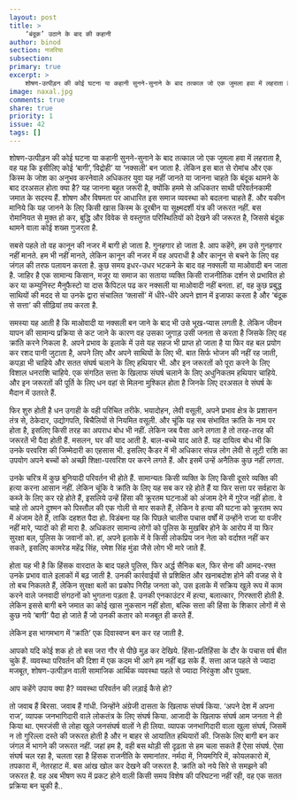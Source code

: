 ```yaml
---
layout: post
title: >
    ‘बंदूक’ उठाने के बाद की कहानी
author: binod
section: नजरिया
subsection:
primary: true
excerpt: >
    शोषण-उत्पीड़न की कोई घटना या कहानी सुनने-सुनाने के बाद तत्काल जो एक जुमला हवा में लहराता है, वह यह कि इसीलिए कोई ‘बागी’,‘विद्रोही’ या ‘नक्सली’ बन जाता है. लेकिन इस बात से रोमांच और एक किस्म के जोश का अनुभव करनेवाले अधिकतर युवा यह नहीं जानते या जानना चाहते कि बंदूक थामने के बाद दरअसल होता क्या है? यह जानना बहुत जरूरी है, क्योंकि हममे से अधिकतर साथी परिवर्तनकामी जमात के सदस्य हैं. शोषण और विषमता पर आधारित इस समाज व्यवस्था को बदलना चाहते हैं. और यकीन मानिये कि यह जानने के लिए किसी खास किस्म के दूरबीन ...
image: naxal.jpg
comments: true
share: true
priority: 1
issue: 42
tags: []
---
```


शोषण-उत्पीड़न की कोई घटना या कहानी सुनने-सुनाने के बाद तत्काल जो एक जुमला हवा में लहराता है, वह यह कि इसीलिए कोई ‘बागी’,‘विद्रोही’ या ‘नक्सली’ बन जाता है. लेकिन इस बात से रोमांच और एक किस्म के जोश का अनुभव करनेवाले अधिकतर युवा यह नहीं जानते या जानना चाहते कि बंदूक थामने के बाद दरअसल होता क्या है? यह जानना बहुत जरूरी है, क्योंकि हममे से अधिकतर साथी परिवर्तनकामी जमात के सदस्य हैं. शोषण और विषमता पर आधारित इस समाज व्यवस्था को बदलना चाहते हैं. और यकीन मानिये कि यह जानने के लिए किसी खास किस्म के दूरबीन या सूक्ष्मदर्शी यंत्र की जरूरत नहीं. बस रोमानियत से मुक्त हो कर, बुद्धि और विवेक से वस्तुगत परिस्थितियों को देखने की जरूरत है, जिससे बंदूक थामने वाला कोई शख्स गुजरता है.

सबसे पहले तो वह कानून की नजर में बागी हो जाता है. गुनहगार हो जाता है. आप कहेंगे, हम उसे गुनहगार नहीं मानते. हम भी नहीं मानते, लेकिन कानून की नजर में वह अपराधी है और कानून से बचने के लिए वह जंगल की तरफ पलायन करता है. कुछ समय इधर-उधर भटकने के बाद वह नक्सली या माओवादी बन जाता है. जाहिर है एक सामान्य किसान, मजूर या समाज का सताया व्यक्ति किसी राजनीतिक दर्शन से प्रभावित हो कर या कम्युनिस्ट मैनुफैस्टो या दास कैपिटल पढ कर नक्सली या माओवादी नहीं बनता. हां, वह कुछ प्रबुद्ध साथियों की मदद से या उनके द्वारा संचालित ‘क्लासों’ में धीरे-धीरे अपने ज्ञान में इजाफा करता है और ‘बंदूक से सत्ता’ की सीढ़ियां तय करता है.

समस्या यह आती है कि माओवादी या नक्सली बन जाने के बाद भी उसे भूख-प्यास लगती है. लेकिन जीवन यापन की सामान्य प्रक्रिया से कट जाने के कारण वह उसका जुगाड़ उसी जनता से करता है जिसके लिए वह क्रांति करने निकला है. अपने प्रभाव के इलाके में उसे यह सहज भी प्राप्त हो जाता है या फिर वह बल प्रयोग कर रशद पानी जुटाता है, अपने लिए और अपने साथियों के लिए भी. बात सिर्फ भोजन की नहीं रह जाती, कपड़ा भी चाहिये और सतत संघर्ष चलाने के लिए हथियार भी. और इन जरूरतों को पूरा करने के लिए विशाल धनराशि चाहिये. एक संगठित सत्ता के खिलाफ संघर्ष चलाने के लिए अधुनिकतम हथियार चाहिये. और इन जरूरतों की पूर्ति के लिए धन वहां से मिलना मुश्किल होता है जिनके लिए दरअसल वे संघर्ष के मैदान में उतरते हैं.

फिर शुरु होती है धन उगाही के वही परिचित तरीके. भयादोहन, लेवी वसूली, अपने प्रभाव क्षेत्र के प्रशासन तंत्र से, ठेकेदार, उद्योगपति, बिचैलियों से नियमित वसूली. और चूंकि यह सब संभावित क्रांति के नाम पर होता है, इसलिए किसी तरह का अपराध बोध भी नहीं. लेकिन जब पैसा आने लगता है तो तरह-तरह की जरूरतें भी पैदा होती हैं. मसलन, घर की याद आती है. बाल-बच्चे याद आते हैं. यह दायित्व बोध भी कि उनके परवरिश की जिम्मेदारी का एहसास भी. इसलिए कैडर में भी अधिकार संपन्न लोग लेवी से लूटी राशि का उपयोग अपने बच्चों को अच्छी शिक्षा-परवरिश पर करने लगते हैं. और इसमें उन्हें अनैतिक कुछ नहीं लगता.

उनके चरित्र में कुछ बुनियादी परिवर्तन भी होते हैं. सामान्यतः किसी व्यक्ति के लिए किसी दूसरे व्यक्ति की हत्या करना आसान नहीं. लेकिन चूंकि वे क्रांति के लिए यह सब कर रहे होते हैं या फिर सत्ता पर सर्वहारा के कब्जे के लिए कर रहे होते हैं, इसलिये उन्हें हिंसा की क्रूरतम घटनाओं को अंजाम देने में गुरेज नहीं होता. वे चाहे तो अपने दुश्मन को पिस्तौल की एक गोली से मार सकते हैं, लेकिन वे हत्या की घटना को क्रूरतम रूप में अंजाम देते हैं, ताकि दहशत पैदा हो. विडंबना यह कि पिछले चालीस पचास वर्षों में उन्होंने राजा या वजीर नहीं मारे, प्यादों को ही मारा है. अधिकतर सामान्य लोगों को पुलिस के मुखबिर होने के आरोप में या फिर सुरक्षा बल, पुलिस के जवानों को. हां, अपने इलाके में वे किसी लोकप्रिय जन नेता को वर्दाश्त नहीं कर सकते, इसलिए कामरेड महेंद्र सिंह, रमेश सिंह मुंडा जैसे लोग भी मारे जाते हैं.

होता यह भी है कि हिंसक वारदात के बाद पहले पुलिस, फिर अर्द्ध सैनिक बल, फिर सेना की आमद-रफ्त उनके प्रभाव वाले इलाकों में बढ़ जाती है. उनकी कार्रवाईयों से प्रशिक्षित और खनाबदोश होने की वजह से वे तो बच निकलते हैं, लेकिन सुरक्षा बलों का प्रकोप निरीह जनता को, उस इलाके में सक्रिय खुले रूप में काम करने वाले जनवादी संगठनों को भुगतना पड़ता है. उनकी एनकाउंटर में हत्या, बलात्कार, गिरफ्तारी होती है. लेकिन इससे बागी बने जमात का कोई खास नुकसान नहीं होता, बल्कि सत्ता की हिंसा के शिकार लोगों में से कुछ नये ‘बागी’ पैदा हो जाते हैं जो उनकी कतार को मजबूत ही करते हैं.

लेकिन इस भागमभाग में ‘क्रांति’ एक दिवास्वप्न बन कर रह जाती है.

आपको यदि कोई शक हो तो बस जरा गौर से पीछे मुड़ कर देखिये. हिंसा-प्रतिहिंसा के दौर के पचास वर्ष बीत चुके हैं. व्यवस्था परिवर्तन की दिशा में एक कदम भी आगे हम नहीं बढ़ सके हैं. सत्ता आज पहले से ज्यादा मजबूत, शोषण-उत्पीड़न वाली सामाजिक आर्थिक व्यवस्था पहले से ज्यादा निरंकुश और पुख्ता.

आप कहेंगे उपाय क्या है? व्यवस्था परिवर्तन की लड़ाई कैसे हो?

तो जवाब हैं बिरसा. जवाब हैं गांधी. जिन्होंने अंग्रेजी दासता के खिलाफ संघर्ष किया. ‘अपने देश में अपना राज’, व्यापक जनभागिदारी वाले लोकतंत्र के लिए संघर्ष किया. आजादी के खिलाफ संघर्ष आम जनता ने ही किया था. एमरजंसी से लोहा खुले जनसंघर्ष वालों ने ही लिया. व्यापक जनभागिदारी वाला खुला संघर्ष, जिसमें न तो गुरिल्ला दस्ते की जरूरत होती है और न बाहर से आयातित हथियारों की. जिसके लिए बागी बन कर जंगल में भागने की जरूरत नहीं. जहां हम है, वही बस थोड़ी सी दृढ़ता से हम चला सकते हैं ऐसा संघर्ष. ऐसा संघर्ष चल रहा है, चलता रहा है हिंसक राजनीति के समानांतर. नर्मदा में, नियमगिरि में, कोयलकारो में, तपकारा में, नेतरहाट में. बस आंख खोल कर देखने की जरूरत है. क्रांति को नये सिरे से समझने की जरूरत है. वह अब भीषण रूप में प्रकट होने वाली किसी समय विशेष की परिघटना नहीं रही, वह एक सतत प्रक्रिया बन चुकी है..